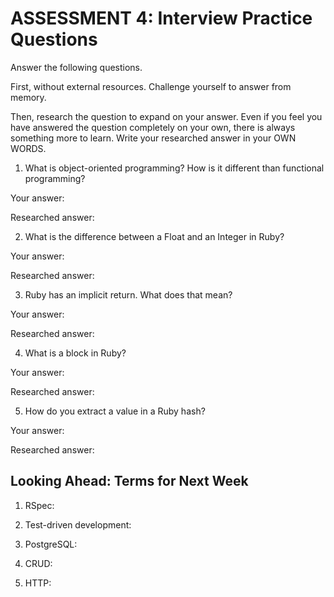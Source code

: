 # ASSESSMENT 4: Interview Practice Questions

Answer the following questions.

First, without external resources. Challenge yourself to answer from memory.

Then, research the question to expand on your answer. Even if you feel you have answered the question completely on your own, there is always something more to learn. Write your researched answer in your OWN WORDS.

1. What is object-oriented programming? How is it different than functional programming?

Your answer:

Researched answer:

2. What is the difference between a Float and an Integer in Ruby?

Your answer:

Researched answer:

3. Ruby has an implicit return. What does that mean?

Your answer:

Researched answer:

4. What is a block in Ruby?

Your answer:

Researched answer:

5. How do you extract a value in a Ruby hash?

Your answer:

Researched answer:

## Looking Ahead: Terms for Next Week

1. RSpec:

2. Test-driven development:

3. PostgreSQL:

4. CRUD:

5. HTTP:
